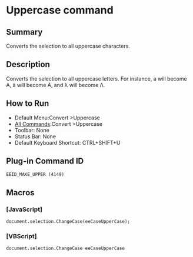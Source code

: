 # Uppercase command

## Summary

Converts the selection to all uppercase characters.

## Description

Converts the selection to all uppercase letters. For instance, a will become A, ä will
become Ä, and λ will become Λ.

## How to Run

- Default Menu:Convert \>Uppercase
- [All Commands](../tools/all_commands):Convert \>Uppercase
- Toolbar: None
- Status Bar: None
- Default Keyboard Shortcut: CTRL+SHIFT+U

## Plug-in Command ID

```
EEID_MAKE_UPPER (4149)```

## Macros

### \[JavaScript\]

```
document.selection.ChangeCase(eeCaseUpperCase);
```

### \[VBScript\]

```
document.selection.ChangeCase eeCaseUpperCase
```
